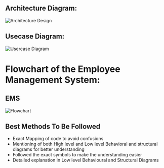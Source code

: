 ##  Architecture Diagram:
![Architecture Design](https://user-images.githubusercontent.com/63452014/153253002-1a891ba9-ac0f-4cf4-9d0c-37ab1bf97cca.png)



##  Usecase Diagram:
![Usercase Diagram](https://user-images.githubusercontent.com/63452014/153253160-4d24cc04-d29a-4613-ab45-0cc7b87cf0a9.png)



# Flowchart of the Employee Management System:

## EMS

![Flowchart](https://user-images.githubusercontent.com/63452014/153253497-ec06e9f4-e5e0-483f-9726-35ee9632c388.png)

## Best Methods To Be Followed

 * Exact Mapping of code to avoid confusions
 * Mentioning of both High level and Low level Behavioral and structural diagrams for better understanding
 * Followed the exact symbols to make the understanding easier
 * Detailed explanation in Low level Behavioural and Structural Diagrams
